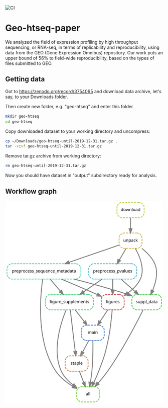 ![CI](https://github.com/tpall/geo-htseq-paper/workflows/CI/badge.svg)

# Geo-htseq-paper

We analyzed the field of expression profiling by high throughput sequencing, or RNA-seq, in terms of replicability and reproducibility, using data from the GEO (Gene Expression Omnibus) repository. Our work puts an upper bound of 56% to field-wide reproducibility, based on the types of files submitted to GEO. 

## Getting data

Got to <https://zenodo.org/record/3754095> and download data archive, let's say, to your Downloads folder. 

Then create new folder, e.g. "geo-htseq" and enter this folder

```bash
mkdir geo-htseq
cd geo-htseq
```

Copy downloaded dataset to your working directory and uncompress:

```bash
cp ~/Downloads/geo-htseq-until-2019-12-31.tar.gz .
tar -xzvf geo-htseq-until-2019-12-31.tar.gz
```

Remove tar.gz archive from working directory:

```bash
rm geo-htseq-until-2019-12-31.tar.gz
```

Now you should have dataset in "output" subdirectory ready for analysis.

## Workflow graph

![rulegraph](resources/images/rulegraph.svg)
